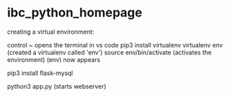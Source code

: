# ibc_python_homepage

creating a virtual environment:

control ~ opens the terminal in vs code
pip3 install virtualenv
virtualenv env (created a virtualenv called 'env')
source env/bin/activate (activates the environment)
(env) now appears

pip3 install flask-mysql

python3 app.py (starts webserver)
